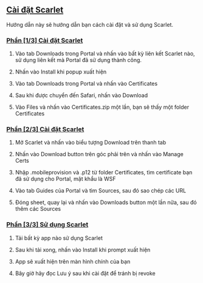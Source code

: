 ## [Cài đặt Scarlet](accent://)

Hướng dẫn này sẽ hướng dẫn bạn cách cài đặt và sử dụng Scarlet.

### [Phần [1/3] Cài đặt Scarlet](accent://)

1. Vào tab Downloads trong Portal và nhấn vào bất kỳ liên kết Scarlet nào, sử dụng liên kết mà Portal đã sử dụng thành công.

2. Nhấn vào Install khi popup xuất hiện

3. Vào tab Downloads trong Portal và nhấn vào Certificates

4. Sau khi được chuyển đến Safari, nhấn vào Download

5. Vào Files và nhấn vào Certificates.zip một lần, bạn sẽ thấy một folder Certificates

### [Phần [2/3] Cài đặt Scarlet](accent://)

1. Mở Scarlet và nhấn vào biểu tượng Download trên thanh tab

2. Nhấn vào Download button trên góc phải trên và nhấn vào Manage Certs

3. Nhập .mobileprovision và .p12 từ folder Certificates, tìm certificate bạn đã sử dụng cho Portal, mật khẩu là WSF

4. Vào tab Guides của Portal và tìm Sources, sau đó sao chép các URL

5. Đóng sheet, quay lại và nhấn vào Downloads button một lần nữa, sau đó thêm các Sources


### [Phần [3/3] Sử dụng Scarlet](accent://)

1. Tải bất kỳ app nào sử dụng Scarlet

2. Sau khi tải xong, nhấn vào Install khi prompt xuất hiện

3. App sẽ xuất hiện trên màn hình chính của bạn

4. Bây giờ hãy đọc Lưu ý sau khi cài đặt để tránh bị revoke

